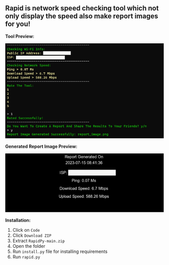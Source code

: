 <h2>Rapid is network speed checking tool which not only display the speed also make report images for you!</h2>

**Tool Preview:**

![alt text](https://github.com/NonTrusted/RapidPy/blob/main/git/preview.png?raw=true)

**Generated Report Image Preview:**

![alt text](https://github.com/NonTrusted/RapidPy/blob/main/git/report_image.png?raw=true)

**Installation:**

1. Click on `Code`
2. Click `Download ZIP`
3. Extract `RapidPy-main.zip`
4. Open the folder
5. Run `install.py` file for installing requirements
6. Run `rapid.py`
